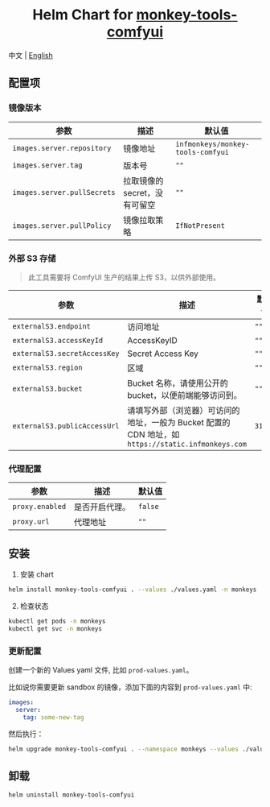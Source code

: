 <div align="center">

# Helm Chart for [monkey-tools-comfyui](https://github.com/inf-monkeys/monkey-tools-comfyui)<!-- omit in toc -->

</div>

中文 | [English](./README.md)

## 配置项

### 镜像版本

| 参数                        | 描述                          | 默认值                            |
| --------------------------- | ----------------------------- | --------------------------------- |
| `images.server.repository`  | 镜像地址                      | `infmonkeys/monkey-tools-comfyui` |
| `images.server.tag`         | 版本号                        | `""`                              |
| `images.server.pullSecrets` | 拉取镜像的 secret，没有可留空 | `""`                              |
| `images.server.pullPolicy`  | 镜像拉取策略                  | `IfNotPresent`                    |

### 外部 S3 存储

> 此工具需要将 ComfyUI 生产的结果上传 S3，以供外部使用。

| 参数                         | 描述                                                                                                | 默认值  |
| ---------------------------- | --------------------------------------------------------------------------------------------------- | ------- |
| `externalS3.endpoint`        | 访问地址                                                                                            | `""`    |
| `externalS3.accessKeyId`     | AccessKeyID                                                                                         | `""`    |
| `externalS3.secretAccessKey` | Secret Access Key                                                                                   | `""`    |
| `externalS3.region`          | 区域                                                                                                | `""`    |
| `externalS3.bucket`          | Bucket 名称，请使用公开的 bucket，以便前端能够访问到。                                              | `""`    |
| `externalS3.publicAccessUrl` | 请填写外部（浏览器）可访问的地址，一般为 Bucket 配置的 CDN 地址，如 `https://static.infmonkeys.com` | `31900` |

### 代理配置

| 参数            | 描述           | 默认值  |
| --------------- | -------------- | ------- |
| `proxy.enabled` | 是否开启代理。 | `false` |
| `proxy.url`     | 代理地址       | `""`    |


## 安装

1. 安装 chart

```sh
helm install monkey-tools-comfyui . --values ./values.yaml -n monkeys
```

2. 检查状态

```sh
kubectl get pods -n monkeys
kubectl get svc -n monkeys
```

### 更新配置

创建一个新的 Values yaml 文件, 比如 `prod-values.yaml`。

比如说你需要更新 sandbox 的镜像，添加下面的内容到 `prod-values.yaml` 中:

```yaml
images:
  server:
    tag: some-new-tag
```

然后执行：

```sh
helm upgrade monkey-tools-comfyui . --namespace monkeys --values ./values.yaml --values ./prod-values.yaml
```

## 卸载

```sh
helm uninstall monkey-tools-comfyui
```
